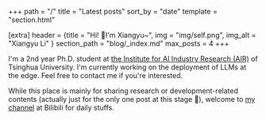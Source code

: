 +++
path = "/"
title = "Latest posts"
sort_by = "date"
template = "section.html"

[extra]
header = {title = "Hi! 👋I'm Xiangyu~", img = "img/self.png", img_alt = "Xiangyu Li" }
section_path = "blog/_index.md"
max_posts = 4
+++

I'm a 2nd year Ph.D. student at [the Institute for AI Industry Research (AIR)](https://air.tsinghua.edu.cn/) of Tsinghua University. I'm currently working on the deployment of LLMs at the edge. Feel free to contact me if you're interested.

While this place is mainly for sharing research or development-related contents (actually just for the only one post at this stage 🤣), welcome to [my channel](https://space.bilibili.com/244315926/) at Bilibili for daily stuffs.